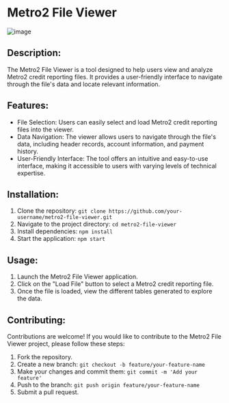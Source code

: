 # Metro2 File Viewer

![image](https://github.com/user-attachments/assets/8de0be7a-2537-4dcf-a650-206eeef37adc)

## Description:
The Metro2 File Viewer is a tool designed to help users view and analyze Metro2 credit reporting files. It provides a user-friendly interface to navigate through the file's data and locate relevant information.

## Features:
- File Selection: Users can easily select and load Metro2 credit reporting files into the viewer.
- Data Navigation: The viewer allows users to navigate through the file's data, including header records, account information, and payment history.
- User-Friendly Interface: The tool offers an intuitive and easy-to-use interface, making it accessible to users with varying levels of technical expertise.

## Installation:
1. Clone the repository: `git clone https://github.com/your-username/metro2-file-viewer.git`
2. Navigate to the project directory: `cd metro2-file-viewer`
3. Install dependencies: `npm install`
4. Start the application: `npm start`

## Usage:
1. Launch the Metro2 File Viewer application.
2. Click on the "Load File" button to select a Metro2 credit reporting file.
3. Once the file is loaded, view the different tables generated to explore the data.

## Contributing:
Contributions are welcome! If you would like to contribute to the Metro2 File Viewer project, please follow these steps:
1. Fork the repository.
2. Create a new branch: `git checkout -b feature/your-feature-name`
3. Make your changes and commit them: `git commit -m 'Add your feature'`
4. Push to the branch: `git push origin feature/your-feature-name`
5. Submit a pull request.
